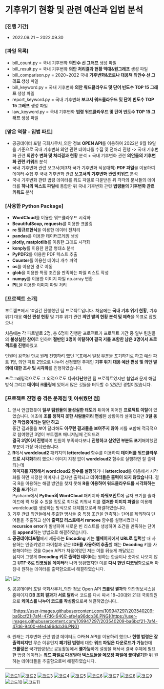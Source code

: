 # 기후위기 현황 및 관련 예산과 입법 분석
### [진행 기간]
- 2022.09.21 ~ 2022.09.30

### [파일 목록]
- bill_count.py = 국내 기후변화 **의안수 선 그래프** 생성 파일
- bill_result.py = 국내 기후변화 **의안 처리결과 현황 막대&원그래프** 생성 파일
- bill_comparison.py = 2020~2022 국내 **기후변화&코로나 대응책 의안수 선 그래프** 생성 파일
- bill_keyword.py = 국내 기후변화 **의안 워드클라우드 및 단어 빈도수 TOP 15 그래프** 생성 파일
- report_keyword.py = 국내 기후변화 **보고서 워드클라우드 및 단어 빈도수 TOP 15 그래프** 생성 파일
- law_keyword.py = 국내 기후변화 **법령 워드클라우드 및 단어 빈도수 TOP 15 그래프** 생성 파일

### [맡은 역할 - 입법 파트] 
- 공공데이터 포털 국회사무처_의안 정보 **OPEN API**를 이용하여 2022년 9월 19일을 기준으로 국내 기후변화 의안 관련 데이터를 수집 및 전처리 진행 -> 국내 기후변화 관련 **의안수 변화 및 처리결과 현황** 분석 + 국내 기후변화 관련 **의안들의 기후변화 관련 키워드** 분석 
- 국내 기후변화 관련 보고서(제3차 국가 기후변화 적응대책) **PDF 파일**을 이용하여 데이터 수집 후 국내 기후변화 관련 **보고서의 기후변화 관련 키워드** 분석 
- 국내 기후변화 관련 법령 데이터를 워드 파일로 다운받은 뒤 각각의 문서들의 데이터를 **하나의 텍스트 파일**에 통합한 뒤 국내 기후변화 관련 **법령들의 기후변화 관련 키워드** 분석 

### [사용한 Python Package]
- **WordCloud**를 이용한 워드클라우드 시각화
- **BeautifulSoup, requests**를 이용한 크롤링
- **re 정규표현식**을 이용한 데이터 전처리
- **pandas**를 이용한 데이터프레임 생성
- **plotly, matplotlib**를 이용한 그래프 시각화 
- **konply**를 이용한 한글 형태소 분석
- **PyPDF2**를 이용한 PDF 텍스트 추출
- **Counter**를 이용한 데이터 개수 파악
- **os**를 이용한 경로 이동
- **glob**을 이용한 특정 조건을 만족하는 파일 리스트 작성
- **numpy**를 이용한 이미지 파일 np.array 변환
- **PIL**을 이용한 이미지 파일 처리

### [프로젝트 소개]

부트캠프에서 10일간 진행했던 팀 프로젝트입니다. 처음에는 **국내 기후 위기 현황,** 기후 위기 대응 **예산 편성 현황** 및 기후 위기 관련 **의안 발의 현황 분석 및 예측**을 목표로 잡았으나

처음에는 각 파트별로 2명, 총 6명이 진행한 프로젝트가 프로젝트 기간 중 일부 팀원들의 **불성실한 참여**로 인하여 **절반인 3명이 이탈하여 결국 저를 포함한 남은 3명이서 프로젝트를 진행**하였고

인원이 감축된 만큼 원래 진행하려 했던 목표에서 일정 부분을 포기하기로 하고 예산 파트 1명, 의안 파트 2명으로 나누어 선정했던 주제인 **기후 위기 대응 예산 편성 및 의안 발의에 대한 조사 및 시각화**를 진행하였습니다.

프로그래밍적으로도 그 외적으로도 **다사다난**했던 팀 프로젝트였지만 협업과 문제 해결 방식 그리고 **데이터 크롤링**에 있어서 많은 것들을 터득할 수 있었던 경험이었습니다.

### [프로젝트 진행 중 겪은 문제점 및 아쉬웠던 점]

1. 앞서 언급했듯이 **일부 팀원들의 불성실한 태도**와 뒤이어 이어진 **프로젝트 이탈**이 있었습니다. 애초에 **조를 정하지 못한 사람들끼리 편성**된 상황이라 설마했지만
**3일 동안** **작업중이라는 말만 하고** <br>중간 결과물을 보여 달라해도 **아무런 결과물을 보여주지 않아** 저를 포함해 적극적으로 참여했던 3명이 부트캠프 매니저님께 건의드려<br>
**결국 3명이서 진행**하여 인원이 부족하다보니 **진행하고 싶었던 부분도 포기**해야했던 부분이 가장 아쉬웠습니다.
2. **R**에서 **wordcloud2** 패키지의 **lettercloud** 함수를 이용하여 **데이터를 워드클라우드로 시각화**하려 했으나 이미지 지정 없이 **wordcloud2** 함수로 실행하면 잘 출력되는데<br>
**이미지를 지정해서 wordcloud2 함수를 실행**하거나 **lettercloud**를 이용해서 시각화를 하면 지정한 이미지나 글자만 출력되고 **데이터들은 출력이 되지 않았습니다.**
결국 R을 이용하는 해결 방안을 찾지 못해 **R을 이용하여 워드클라우드를 시각화하는 것을 포기**하고 <br>Pycharm에서 **Python의 WordCloud** 패키지와 
**파워포인트**에 글자 크기를 슬라이드에 꽉 채울 수 있을 정도로 최대로 키워서 이를 **캡쳐한 이미지 파일**을 이용해 wordcloud를 생성하는 방식으로 대체함으로써 해결하였습니다.
3. 기후 관련 의안들에서 추출한 명사들 중 특정 조건을 만족하는 단어를 제외하여 단어들을 추출하고 싶어 **출력값 리스트에서** **remove** 함수를 실행시켰더니 **recursion error**가 발생하여 새로운 빈 리스트를 생성하여 조건을 만족하는 단어를 **append**하는 방법으로 해결하였습니다.
4. **공공데이터포털**에서 제공하는 **Encoding** 키는 **웹페이지에서 URL로 입력**할 때 사용하는 인증키였고 파이참과 같은 **IDE를 사용하여 추출**할 때는 
**Decoding** 키를 사용해야하는 것을 Open API가 처음이었던 저는 이를 뒤늦게 깨달았고 <br> 심지어 그렇게 **Decoding 키로 출력한 데이터**는 원하는 한글이나 숫자로 나오지 않고
**UTF-8로 인코딩된 데이터**라 나와 당황했지만 이를 **다시 한번 디코딩**함으로써 마침내 원하는 데이터를 출력함으로써 해결하였습니다.
    
![1](https://user-images.githubusercontent.com/109947297/203806349-055a574a-b346-4aa2-914a-73ee1629fca7.png)
![2](https://user-images.githubusercontent.com/109947297/203806430-4bbfc731-6a6f-4ba6-a5ef-ad04b328376e.png)

    
5. 공공데이터 포털 국회사무처_의안 정보 Open API **크롤링 결과**와 의안정보시스템 홈페이지 **DB 조회 결과가 서로 달라**서 코드를 다시 짜서 18~20대와 21대 국회의원으로 **케이스를 나누어 코드를 작성함**으로써 해결하였습니다..
    
    ![https://user-images.githubusercontent.com/109947297/203540209-ba6bcf21-7af4-47d6-9400-efe4a96dcb36.PNG](https://user-images.githubusercontent.com/109947297/203540209-ba6bcf21-7af4-47d6-9400-efe4a96dcb36.PNG)
    
6. 원래는 기후변화 관련 법령 데이터도 OPEN API를 이용하려 했으나 **현행 법령은 잘 출력되지만** 무슨 이유인지 **폐기된 법령**에 대한 **워드 파일은 다운로드가 가능**한데 <br>
**크롤링은** 국가법령정보 공동활동에서 **불가능**하게 설정을 해놔서 결국 주제에 필요한 법령 데이터는 **워드 파일로 다운받아 텍스트들을 메모장 파일에 붙여넣기**한 뒤 원하는 데이터들을 추출함으로써 해결하였습니다. 
---
![코드1](https://user-images.githubusercontent.com/109947297/203533890-09bc1ba0-be93-4162-a001-728489e7ce8c.PNG)
![코드2](https://user-images.githubusercontent.com/109947297/203533896-1f7ce0e1-8db7-4a50-bad0-430e9cf08170.PNG)
![코드3](https://user-images.githubusercontent.com/109947297/203533897-17758a1b-5498-48c6-873c-e081eb442dea.PNG)
![코드4](https://user-images.githubusercontent.com/109947297/203533898-26605b9e-0a32-439a-95fd-d648015d0938.PNG)
![코드5](https://user-images.githubusercontent.com/109947297/203533902-164a1847-76c0-4c0d-874d-8df337cbadc7.PNG)
![코드6](https://user-images.githubusercontent.com/109947297/203533905-4dfe6e03-2ed4-47a3-8564-ec652d4ebd7e.PNG)
![코드7](https://user-images.githubusercontent.com/109947297/203533906-adc7263c-b05c-4314-b3b9-98ef0d3f98df.PNG)
![코드8](https://user-images.githubusercontent.com/109947297/203533908-3cc488ec-ba90-433a-81d8-ad8633844501.PNG)
![코드9](https://user-images.githubusercontent.com/109947297/203533914-3b3ac9a4-786d-4470-9405-f84e1b971dd2.PNG)
![코드10](https://user-images.githubusercontent.com/109947297/203533917-f19e3f98-27a3-4758-900f-8fe1ce9d021d.PNG)
![코드11](https://user-images.githubusercontent.com/109947297/203533918-b9a78cc4-bea9-4948-98ce-a2d59628dfaf.PNG)
